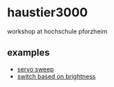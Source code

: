 # haustier3000

workshop at hochschule pforzheim

## examples

- [servo sweep](https://planet.mblock.cc/project/2095272)
- [switch based on brightness](https://planet.mblock.cc/project/2080659)
